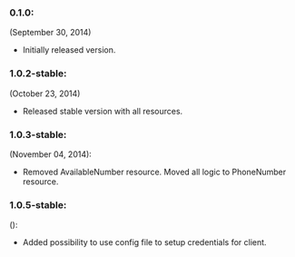 ### 0.1.0:
(September 30, 2014)

- Initially released version.

### 1.0.2-stable:
(October 23, 2014)

- Released stable version with all resources.

### 1.0.3-stable:
(November 04, 2014):

- Removed AvailableNumber resource. Moved all logic to PhoneNumber resource.

### 1.0.5-stable:
():

- Added possibility to use config file to setup credentials for client.
